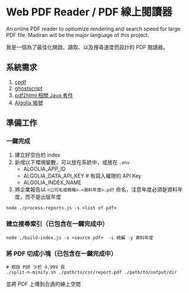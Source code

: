 # Web PDF Reader / PDF 線上閱讀器

An online PDF reader to optiomize rendering and search speed for large PDF file.
Madiran will be the major language of this project.

我是一個為了最佳化開啟、讀取、以及搜尋速度而設計的 PDF 閱讀器。

## 系統需求

1. [cpdf](https://community.coherentpdf.com/)
2. [ghostscript](https://ghostscript.com/)
1. [pdf2html 相關 Java 套件](https://www.npmjs.com/package/pdf2html)
3. [Algolia 帳號](https://www.algolia.com/)

## 準備工作

### 一鍵完成

1. 建立好空白的 index
2. 新增以下環境變數，可以放在系統中，或放在 `.env`
   - ALGOLIA_APP_ID
   - ALGOLIA_DATA_API_KEY # 有寫入權限的 API Key
   - ALGOLIA_INDEX_NAME
3. 將企業報告以 `<公司名或簡稱>-<資料年度>.pdf` 命名，注意年度必須是資料年度，而不是出版年度

```
node ./process-reports.js -s <list of pdf>
```

### 建立搜尋索引（已包含在一鍵完成中）
```
node ./build-index.js -s <source pdf>  -i 統編 -y 資料年度
```

### 將 PDF 切成小塊（已包含在一鍵完成中）

```
# 假設 PDF 少於 9,999 頁
./split-n-minify.sh ./path/to/csr/report.pdf ./path/to/output/dir
```

並將 PDF 上傳到合適的線上空間

